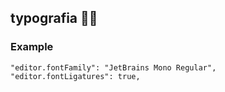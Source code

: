 ## typografia 🚀🚀
### Example

```
"editor.fontFamily": "JetBrains Mono Regular",
"editor.fontLigatures": true,

```
